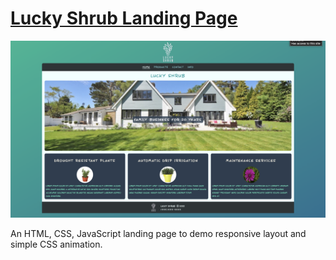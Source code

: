 # <a href="https://tariq-k-dev.github.io/lucky-shrub/" target="_blank">Lucky Shrub Landing Page</a>
<a href="https://tariq-k-dev.github.io/lucky-shrub/" target="_blank">![Lucky-Shrub-Site](./images/Lucky-Shrub-Page.png)</a>

An HTML, CSS, JavaScript landing page to demo responsive layout and simple CSS animation.
